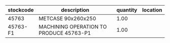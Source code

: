 |stockcode|description|quantity|location|
|---------|-----------|--------|--------|
|45763|METCASE 90x260x250|1.00||
|45763-F1|MACHINING OPERATION TO PRODUCE 45763-P1|1.00||
